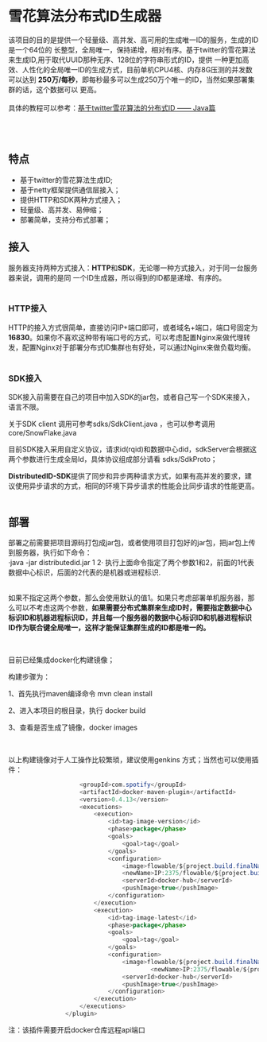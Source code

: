 # 雪花算法分布式ID生成器
该项目的目的是提供一个轻量级、高并发、高可用的生成唯一ID的服务，生成的ID是一个64位的
长整型，全局唯一，保持递增，相对有序。基于twitter的雪花算法来生成ID,用于取代UUID那种无序、128位的字符串形式的ID，提供
一种更加高效、人性化的全局唯一ID的生成方式，目前单机CPU4核、内存8G压测的并发数可以达到
**250万/每秒**，即每秒最多可以生成250万个唯一的ID，当然如果部署集群的话，这个数据可以
更高。
<br><br>
具体的教程可以参考：[基于twitter雪花算法的分布式ID —— Java篇](./SnowFlake-Java.md)

<br><br>

## 特点
* 基于twitter的雪花算法生成ID;
* 基于netty框架提供通信层接入；
* 提供HTTP和SDK两种方式接入；
* 轻量级、高并发、易伸缩；
* 部署简单，支持分布式部署；
  <br>

## 接入
服务器支持两种方式接入：**HTTP**和**SDK**，无论哪一种方式接入，对于同一台服务器来说，调用的是同
一个ID生成器，所以得到的ID都是递增、有序的。
<br><br>

### HTTP接入
HTTP的接入方式很简单，直接访问IP+端口即可，或者域名+端口，端口号固定为**16830**。如果你不喜欢这种带有端口号的方式，可以考虑配置Nginx来做代理转发，配置Nginx对于部署分布式ID集群也有好处，可以通过Nginx来做负载均衡。
<br><br>

### SDK接入
SDK接入前需要在自己的项目中加入SDK的jar包，或者自己写一个SDK来接入，语言不限。

关于SDK client 调用可参考sdks/SdkClient.java ，也可以参考调用core/SnowFlake.java

目前SDK接入采用自定义协议，请求id(rqid)和数据中心did，sdkServer会根据这两个参数进行生成全局Id，具体协议组成部分请看 sdks/SdkProto；

**DistributedID-SDK**提供了同步和异步两种请求方式，如果有高并发的要求，建议使用异步请求的方式，相同的环境下异步请求的性能会比同步请求的性能更高。
<br><br>

## 部署
部署之前需要把项目源码打包成jar包，或者使用项目打包好的jar包，把jar包上传到服务器，执行如下命令：
<br>
·java -jar distributedid.jar 1 2·
执行上面命令指定了两个参数1和2，前面的1代表数据中心标识，后面的2代表的是机器或进程标识.
<br><br>

如果不指定这两个参数，那么会使用默认的值1。如果只考虑部署单机服务器，那么可以不考虑这两个参数，**如果需要分布式集群来生成ID时，需要指定数据中心标识ID和机器进程标识ID，并且每一个服务器的数据中心标识ID和机器进程标识ID作为联合键全局唯一，这样才能保证集群生成的ID都是唯一的。**

<br>

目前已经集成docker化构建镜像；

构建步骤为：

1、首先执行maven编译命令 mvn clean install

2、进入本项目的根目录，执行 docker build 

3、查看是否生成了镜像，docker images

<br>

以上构建镜像对于人工操作比较繁琐，建议使用genkins 方式；当然也可以使用插件：

<plugin>

```java
                    <groupId>com.spotify</groupId>
                    <artifactId>docker-maven-plugin</artifactId>
                    <version>0.4.13</version>
                    <executions>
                        <execution>
                            <id>tag-image-version</id>
                            <phase>package</phase>
                            <goals>
                                <goal>tag</goal>
                            </goals>
                            <configuration>
                                <image>flowable/${project.build.finalName}</image>
                                <newName>IP:2375/flowable/${project.build.finalName}:${project.version}</newName>
                                <serverId>docker-hub</serverId>
                                <pushImage>true</pushImage>
                            </configuration>
                        </execution>
                        <execution>
                            <id>tag-image-latest</id>
                            <phase>package</phase>
                            <goals>
                                <goal>tag</goal>
                            </goals>
                            <configuration>
                                <image>flowable/${project.build.finalName}</image>
                                		<newName>IP:2375/flowable/${project.build.finalName}:latest</newName>
                                <serverId>docker-hub</serverId>
                                <pushImage>true</pushImage>
                            </configuration>
                        </execution>
                    </executions>
                </plugin>
```
注：该插件需要开启docker仓库远程api端口

<br>
<br>


